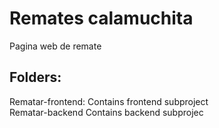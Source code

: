 # Remates calamuchita 
Pagina web de remate

## Folders:  
Rematar-frontend: Contains frontend subproject  
Rematar-backend Contains backend subprojec
